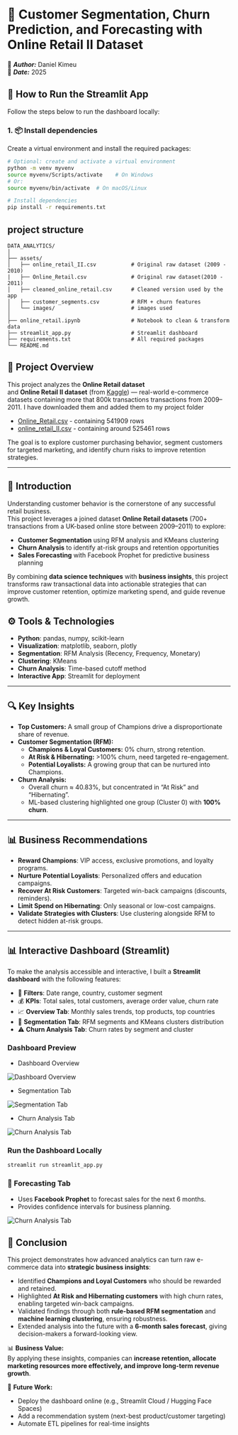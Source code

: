 # 🛒 Customer Segmentation, Churn Prediction, and Forecasting with Online Retail II Dataset

👤 ***Author:*** Daniel Kimeu  
📅 ***Date:*** 2025  

## 🚀 How to Run the Streamlit App

Follow the steps below to run the dashboard locally:

### 1. 📦 Install dependencies

Create a virtual environment and install the required packages:

```bash
# Optional: create and activate a virtual environment
python -m venv myvenv
source myvenv/Scripts/activate    # On Windows
# Or: 
source myvenv/bin/activate  # On macOS/Linux

# Install dependencies
pip install -r requirements.txt
```

## project structure
```
DATA_ANALYTICS/
│
├── assets/
│   ├── online_retail_II.csv           # Original raw dataset (2009 - 2010)
|   ├── Online_Retail.csv              # Original raw dataset(2010 - 2011)
│   ├── cleaned_online_retail.csv      # Cleaned version used by the app
│   ├── customer_segments.csv          # RFM + churn features
│   └── images/                        # images used
│
├── online_retail.ipynb                # Notebook to clean & transform data
├── streamlit_app.py                   # Streamlit dashboard
├── requirements.txt                   # All required packages
└── README.md
```

## 📌 Project Overview
This project analyzes the **Online Retail dataset**  
and **Online Retail II dataset**
(from [Kaggle](https://www.kaggle.com/datasets/ulrikthygepedersen/online-retail-dataset)) — real-world e-commerce datasets containing more that 800k transactions transactions from 2009–2011. 
I have downloaded them and added them to my project folder 
 - [Online_Retail.csv](Online_Retail\Online_Retail.csv) - containing 541909 rows
- [online_retail_II.csv](Online_Retail\online_retail_II.csv) - containing around 525461  rows

The goal is to explore customer purchasing behavior, segment customers for targeted marketing, and identify churn risks to improve retention strategies.

---
## 📖 Introduction

Understanding customer behavior is the cornerstone of any successful retail business.  
This project leverages a joined dataset **Online Retail datasets** (700+ transactions from a UK-based online store between 2009–2011) to explore:

- **Customer Segmentation** using RFM analysis and KMeans clustering  
- **Churn Analysis** to identify at-risk groups and retention opportunities  
- **Sales Forecasting** with Facebook Prophet for predictive business planning  

By combining **data science techniques** with **business insights**, this project transforms raw transactional data into actionable strategies that can improve customer retention, optimize marketing spend, and guide revenue growth.


## ⚙️ Tools & Technologies
- **Python**: pandas, numpy, scikit-learn  
- **Visualization**: matplotlib, seaborn, plotly
- **Segmentation**: RFM Analysis (Recency, Frequency, Monetary)  
- **Clustering**: KMeans  
- **Churn Analysis**: Time-based cutoff method  
- **Interactive App**: Streamlit for deployment 

---

## 🔍 Key Insights
- **Top Customers:** A small group of Champions drive a disproportionate share of revenue.  
- **Customer Segmentation (RFM):**
  - **Champions & Loyal Customers:** 0% churn, strong retention.  
  - **At Risk & Hibernating:** >100% churn, need targeted re-engagement.  
  - **Potential Loyalists:** A growing group that can be nurtured into Champions.  
- **Churn Analysis:**
  - Overall churn ≈ 40.83%, but concentrated in “At Risk” and “Hibernating”.  
  - ML-based clustering highlighted one group (Cluster 0) with **100% churn**.  

---

## 📊 Business Recommendations
- **Reward Champions**: VIP access, exclusive promotions, and loyalty programs.  
- **Nurture Potential Loyalists**: Personalized offers and education campaigns.  
- **Recover At Risk Customers**: Targeted win-back campaigns (discounts, reminders).  
- **Limit Spend on Hibernating**: Only seasonal or low-cost campaigns.  
- **Validate Strategies with Clusters**: Use clustering alongside RFM to detect hidden at-risk groups.  

---

## 📊 Interactive Dashboard (Streamlit)

To make the analysis accessible and interactive, I built a **Streamlit dashboard** with the following features:

- 🔎 **Filters**: Date range, country, customer segment  
- 💰 **KPIs**: Total sales, total customers, average order value, churn rate  
- 📈 **Overview Tab**: Monthly sales trends, top products, top countries  
- 👥 **Segmentation Tab**: RFM segments and KMeans clusters distribution  
- ⚠️ **Churn Analysis Tab**: Churn rates by segment and cluster  


### Dashboard Preview
- Dashboard Overview

![Dashboard Overview](/assets/images/dashboard_overview.png)  

- Segmentation Tab

![Segmentation Tab](/assets/images/segmentation.png)
- Churn Analysis Tab  

![Churn Analysis Tab](/assets/images/churn_analysis.png)  

### Run the Dashboard Locally
```bash
streamlit run streamlit_app.py
```

### 🔮 Forecasting Tab
- Uses **Facebook Prophet** to forecast sales for the next 6 months.  
- Provides confidence intervals for business planning.  

![Churn Analysis Tab](assets/images/sales_forecast.png.png)
## 🏁 Conclusion

This project demonstrates how advanced analytics can turn raw e-commerce data into **strategic business insights**:

- Identified **Champions and Loyal Customers** who should be rewarded and retained.  
- Highlighted **At Risk and Hibernating customers** with high churn rates, enabling targeted win-back campaigns.  
- Validated findings through both **rule-based RFM segmentation** and **machine learning clustering**, ensuring robustness.  
- Extended analysis into the future with a **6-month sales forecast**, giving decision-makers a forward-looking view.  

📊 **Business Value:**  
By applying these insights, companies can **increase retention, allocate marketing resources more effectively, and improve long-term revenue growth**.

🚀 **Future Work:**  
- Deploy the dashboard online (e.g., Streamlit Cloud / Hugging Face Spaces)  
- Add a recommendation system (next-best product/customer targeting)  
- Automate ETL pipelines for real-time insights  
